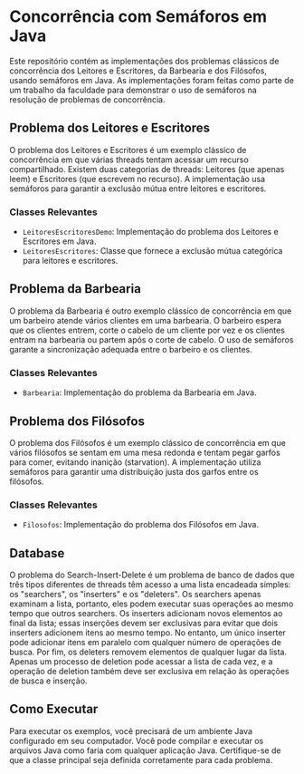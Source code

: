 # Concorrência com Semáforos em Java

Este repositório contém as implementações dos problemas clássicos de concorrência dos Leitores e Escritores, da Barbearia e dos Filósofos, usando semáforos em Java. As implementações foram feitas como parte de um trabalho da faculdade para demonstrar o uso de semáforos na resolução de problemas de concorrência.

## Problema dos Leitores e Escritores

O problema dos Leitores e Escritores é um exemplo clássico de concorrência em que várias threads tentam acessar um recurso compartilhado. Existem duas categorias de threads: Leitores (que apenas leem) e Escritores (que escrevem no recurso). A implementação usa semáforos para garantir a exclusão mútua entre leitores e escritores.

### Classes Relevantes

- `LeitoresEscritoresDemo`: Implementação do problema dos Leitores e Escritores em Java.
- `LeitoresEscritores`: Classe que fornece a exclusão mútua categórica para leitores e escritores.

## Problema da Barbearia

O problema da Barbearia é outro exemplo clássico de concorrência em que um barbeiro atende vários clientes em uma barbearia. O barbeiro espera que os clientes entrem, corte o cabelo de um cliente por vez e os clientes entram na barbearia ou partem após o corte de cabelo. O uso de semáforos garante a sincronização adequada entre o barbeiro e os clientes.

### Classes Relevantes

- `Barbearia`: Implementação do problema da Barbearia em Java.

## Problema dos Filósofos

O problema dos Filósofos é um exemplo clássico de concorrência em que vários filósofos se sentam em uma mesa redonda e tentam pegar garfos para comer, evitando inanição (starvation). A implementação utiliza semáforos para garantir uma distribuição justa dos garfos entre os filósofos.

### Classes Relevantes

- `Filosofos`: Implementação do problema dos Filósofos em Java.

## Database

O problema do Search-Insert-Delete é um problema de banco de dados que três tipos diferentes de threads têm acesso a uma lista encadeada simples: os "searchers", os "inserters" e os "deleters". Os searchers apenas examinam a lista, portanto, eles podem executar suas operações ao mesmo tempo que outros searchers. Os inserters adicionam novos elementos ao final da lista; essas inserções devem ser exclusivas para evitar que dois inserters adicionem itens ao mesmo tempo. No entanto, um único inserter pode adicionar itens em paralelo com qualquer número de operações de busca. Por fim, os deleters removem elementos de qualquer lugar da lista. Apenas um processo de deletion pode acessar a lista de cada vez, e a operação de deletion também deve ser exclusiva em relação às operações de busca e inserção.

## Como Executar

Para executar os exemplos, você precisará de um ambiente Java configurado em seu computador. Você pode compilar e executar os arquivos Java como faria com qualquer aplicação Java. Certifique-se de que a classe principal seja definida corretamente para cada problema.
